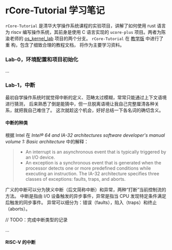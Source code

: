 # rCore-Tutorial 学习笔记

`rCore-Tutorial` 是清华大学操作系统课程的实验项目，讲解了如何使用 rust 语言为 riscv 
编写操作系统，其前身是使用 C 语言实现的 `ucore-plus` 项目。两者为陈渝老师的 
[os_kernel_lab](https://github.com/chyyuu/os_kernel_lab) 项目的两个分支。
`rCore-Tutorial` 在 [教学版](https://github.com/chyyuu/rCore_Tutorial) 中进行了重
构，包含了细致合理的教程文档， 将作为主要学习资料。

### Lab-0，环境配置和项目初始化

...

### Lab-1，中断

最初自学操作系统时就觉得中断的定义、范畴太过模糊，常常只能通过上下文语境进行猜测，
后来熟悉了倒是能猜中，但一旦脱离语境让我自己完整厘清各种关系，就把我自己难住了。
这次就趁这个机会，好好总结一下各名词的确切含义。

#### 中断的种类

根据 Intel 在 *Intel® 64 and IA-32 architectures software developer's manual
volume 1: Basic architecture* 中的解释：

> - An interrupt is an asynchronous event that is typically triggered by an I/O
>   device.
> - An exception is a synchronous event that is generated when the processor
>   detects one or more predefined conditions while executing an instruction. 
>   The IA-32 architecture specifies three classes of exceptions: faults,
>   traps, and aborts. 

广义的中断可以分为狭义中断（后文简称中断）和异常，两种“打断”当前控制流的方法。
中断是指由 I/O 设备触发的异步事件，异常是指当 CPU 发现特定条件满足后触发的同步事件。
异常可以细分为：错误（faults），陷入（traps）和终止（aborts）。

// TODO：完成中断类型的记录

...

#### RISC-V 的中断

